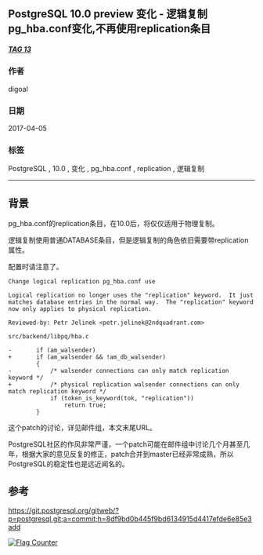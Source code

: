 ## PostgreSQL 10.0 preview 变化 - 逻辑复制pg_hba.conf变化,不再使用replication条目  
##### [TAG 13](../class/13.md)    
                              
### 作者                                 
digoal                         
                          
### 日期                                                                                             
2017-04-05                        
                             
### 标签                          
PostgreSQL , 10.0 , 变化 , pg_hba.conf , replication , 逻辑复制     
                                                                                                
----                                                                                          
                                                                                                   
## 背景                  
pg_hba.conf的replication条目，在10.0后，将仅仅适用于物理复制。  
  
逻辑复制使用普通DATABASE条目，但是逻辑复制的角色依旧需要带replication属性。  
  
配置时请注意了。  
  
```  
Change logical replication pg_hba.conf use  
  
Logical replication no longer uses the "replication" keyword.  It just  
matches database entries in the normal way.  The "replication" keyword  
now only applies to physical replication.  
  
Reviewed-by: Petr Jelinek <petr.jelinek@2ndquadrant.com>  
```  
  
```  
src/backend/libpq/hba.c  
  
-       if (am_walsender)  
+       if (am_walsender && !am_db_walsender)  
        {  
-           /* walsender connections can only match replication keyword */  
+           /* physical replication walsender connections can only match replication keyword */  
            if (token_is_keyword(tok, "replication"))  
                return true;  
        }  
```  
  
这个patch的讨论，详见邮件组，本文末尾URL。            
             
PostgreSQL社区的作风非常严谨，一个patch可能在邮件组中讨论几个月甚至几年，根据大家的意见反复的修正，patch合并到master已经非常成熟，所以PostgreSQL的稳定性也是远近闻名的。                     
             
## 参考                      
https://git.postgresql.org/gitweb/?p=postgresql.git;a=commit;h=8df9bd0b445f9bd6134915d4417efde6e85e3add  
  
<a rel="nofollow" href="http://info.flagcounter.com/h9V1"  ><img src="http://s03.flagcounter.com/count/h9V1/bg_FFFFFF/txt_000000/border_CCCCCC/columns_2/maxflags_12/viewers_0/labels_0/pageviews_0/flags_0/"  alt="Flag Counter"  border="0"  ></a>  
  
